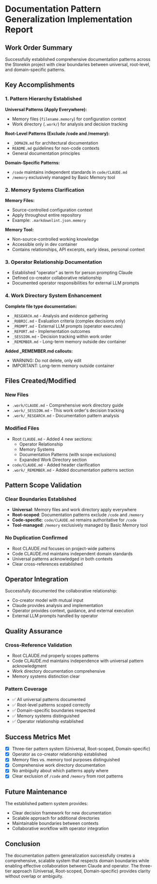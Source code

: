 # Documentation Pattern Generalization Implementation Report

## Work Order Summary

Successfully established comprehensive documentation patterns across the Stonekin project with clear boundaries between universal, root-level, and domain-specific patterns.

## Key Accomplishments

### 1. Pattern Hierarchy Established

**Universal Patterns (Apply Everywhere):**
- Memory files (`filename.memory`) for configuration context
- Work directory (`.work/`) for analysis and decision tracking

**Root-Level Patterns (Exclude /code and /memory):**
- `_DOMAIN.md` for architectural documentation
- `README.md` guidelines for non-code contexts
- General documentation principles

**Domain-Specific Patterns:**
- `/code` maintains independent standards in `code/CLAUDE.md`
- `/memory` exclusively managed by Basic Memory tool

### 2. Memory Systems Clarification

**Memory Files:**
- Source-controlled configuration context
- Apply throughout entire repository
- Example: `.markdownlint.json.memory`

**Memory Tool:**
- Non-source-controlled working knowledge
- Accessible only in dev container
- Contains relationships, API excerpts, early ideas, personal context

### 3. Operator Relationship Documentation

- Established "operator" as term for person prompting Claude
- Defined co-creator collaborative relationship
- Documented operator responsibilities for external LLM prompts

### 4. Work Directory System Enhancement

**Complete file type documentation:**
- `_RESEARCH.md` - Analysis and evidence gathering
- `_RUBRIC.md` - Evaluation criteria (complex decisions only)
- `_PROMPT.md` - External LLM prompts (operator executes)
- `_REPORT.md` - Implementation outcomes
- `_SESSION.md` - Decision tracking within work order
- `_REMEMBER.md` - Long-term memory outside dev container

**Added _REMEMBER.md callouts:**
- WARNING: Do not delete, only edit
- IMPORTANT: Long-term memory outside container

## Files Created/Modified

### New Files

- `.work/CLAUDE.md` - Comprehensive work directory guide
- `.work/_SESSION.md` - This work order's decision tracking
- `.work/_RESEARCH.md` - Documentation pattern analysis

### Modified Files

- Root `CLAUDE.md` - Added 4 new sections:
  - Operator Relationship
  - Memory Systems
  - Documentation Patterns (with scope exclusions)
  - Expanded Work Directory section
- `code/CLAUDE.md` - Added header clarification
- `.work/_REMEMBER.md` - Added documentation patterns section

## Pattern Scope Validation

### Clear Boundaries Established

- **Universal**: Memory files and work directory apply everywhere
- **Root-scoped**: Documentation patterns exclude `/code` and `/memory`
- **Code-specific**: `code/CLAUDE.md` remains authoritative for `/code`
- **Tool-managed**: `/memory` exclusively managed by Basic Memory tool

### No Duplication Confirmed

- Root CLAUDE.md focuses on project-wide patterns
- Code CLAUDE.md maintains independent domain standards
- Universal patterns acknowledged in both contexts
- Clear cross-references established

## Operator Integration

Successfully documented the collaborative relationship:
- Co-creator model with mutual input
- Claude provides analysis and implementation
- Operator provides context, guidance, and external execution
- External LLM prompts handled by operator

## Quality Assurance

### Cross-Reference Validation

- Root CLAUDE.md properly scopes patterns
- Code CLAUDE.md maintains independence with universal pattern acknowledgment
- Work directory documentation comprehensive
- Memory systems distinction clear

### Pattern Coverage

- ✅ All universal patterns documented
- ✅ Root-level patterns scoped correctly
- ✅ Domain-specific boundaries respected
- ✅ Memory systems distinguished
- ✅ Operator relationship established

## Success Metrics Met

- [x] Three-tier pattern system (Universal, Root-scoped, Domain-specific)
- [x] Operator as co-creator relationship established
- [x] Memory files vs. memory tool purposes distinguished
- [x] Comprehensive work directory documentation
- [x] No ambiguity about which patterns apply where
- [x] Clear exclusion of `/code` and `/memory` from root patterns

## Future Maintenance

The established pattern system provides:
- Clear decision framework for new documentation
- Scalable approach for additional directories
- Maintainable boundaries between contexts
- Collaborative workflow with operator integration

## Conclusion

The documentation pattern generalization successfully creates a comprehensive, scalable system that respects domain boundaries while enabling effective collaboration between Claude and operator. The three-tier approach (Universal, Root-scoped, Domain-specific) provides clarity without overlap or ambiguity.
